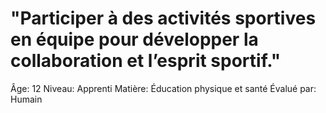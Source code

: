 # "Participer à des activités sportives en équipe pour développer la collaboration et l’esprit sportif."

Âge: 12
Niveau: Apprenti
Matière: Éducation physique et santé
Évalué par: Humain